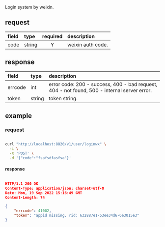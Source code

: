 Login system by weixin.


## request

| field | type | required | description |
|:------|:------------|:---:|:----|
| code | string | Y | weixin auth code. |



## response

| field | type | description |
|:------|:----|:------------|
| errcode | int | error code: 200 - success, 400 - bad request, 404 - not found, 500 - internal server error.|
| token | string | token string. |

## example

### request

```bash

curl "http://localhost:8820/v1/user/loginwx" \
  -i \
  -X 'POST' \
  -d '{"code":"fsafsdfasfsa"}' 

```

#### response

```json

HTTP/1.1 200 OK
Content-Type: application/json; charset=utf-8
Date: Mon, 19 Sep 2022 15:16:49 GMT
Content-Length: 74

{
    "errcode": 41002,
    "token": "appid missing, rid: 632887e1-53ee34d6-6e3015e3"
}

```

